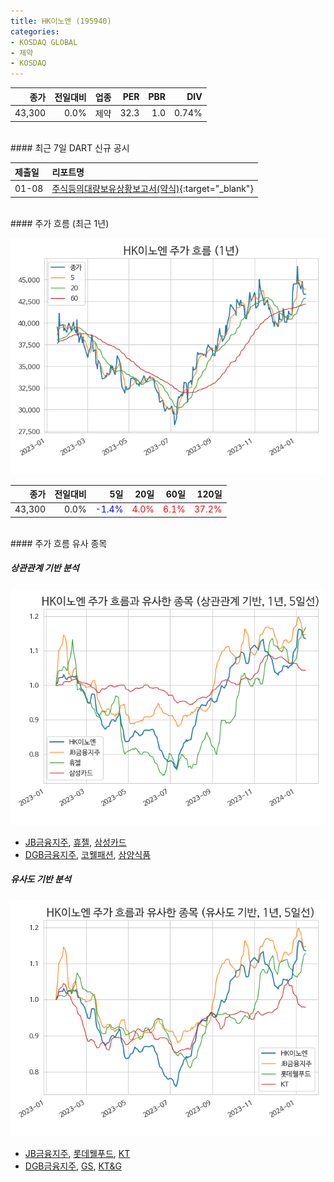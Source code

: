 ```yaml
---
title: HK이노엔 (195940)
categories:
- KOSDAQ GLOBAL
- 제약
- KOSDAQ
---
```


|**종가**|**전일대비**|**업종**|**PER**|**PBR**|**DIV**|
|-------:|-----------:|-------:|------:|------:|------:|
|43,300|0.0%|제약|32.3|1.0|0.74%|

<!-- more -->

<br>
#### 최근 7일 DART 신규 공시


|**제출일**|**리포트명**|
|:-----|:-------|
|01-08|[주식등의대량보유상황보고서(약식)](https://dart.fss.or.kr/dsaf001/main.do?rcpNo=20240108000132){:target="_blank"}|

<br>
#### 주가 흐름 (최근 1년)

![195940](/assets/images/stock/195940.png)

|**종가**|**전일대비**|**5일**|**20일**|**60일**|**120일**|
|---:|-------:|--:|---:|---:|----:|
|43,300|0.0%|<span style="color: blue">-1.4%</span>|<span style="color: red">4.0%</span>|<span style="color: red">6.1%</span>|<span style="color: red">37.2%</span>|

<br>
#### 주가 흐름 유사 종목

##### 상관관계 기반 분석

![195940](/assets/images/stock/195940_corr.png)
- [JB금융지주](/175330/), [휴젤](/145020/), [삼성카드](/029780/)
- [DGB금융지주](/139130/), [코웰패션](/033290/), [삼양식품](/003230/)

##### 유사도 기반 분석

![195940](/assets/images/stock/195940_sim.png)
- [JB금융지주](/175330/), [롯데웰푸드](/280360/), [KT](/030200/)
- [DGB금융지주](/139130/), [GS](/078930/), [KT&G](/033780/)
